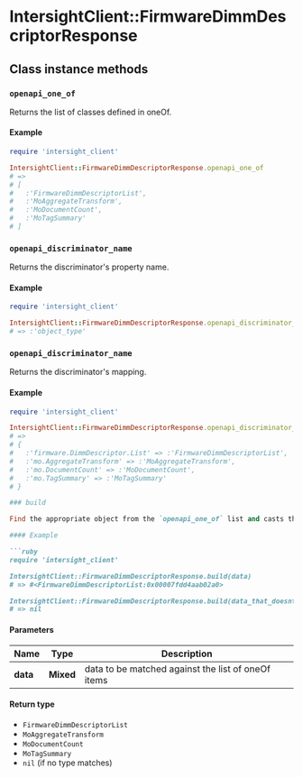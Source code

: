 # IntersightClient::FirmwareDimmDescriptorResponse

## Class instance methods

### `openapi_one_of`

Returns the list of classes defined in oneOf.

#### Example

```ruby
require 'intersight_client'

IntersightClient::FirmwareDimmDescriptorResponse.openapi_one_of
# =>
# [
#   :'FirmwareDimmDescriptorList',
#   :'MoAggregateTransform',
#   :'MoDocumentCount',
#   :'MoTagSummary'
# ]
```

### `openapi_discriminator_name`

Returns the discriminator's property name.

#### Example

```ruby
require 'intersight_client'

IntersightClient::FirmwareDimmDescriptorResponse.openapi_discriminator_name
# => :'object_type'
```

### `openapi_discriminator_name`

Returns the discriminator's mapping.

#### Example

```ruby
require 'intersight_client'

IntersightClient::FirmwareDimmDescriptorResponse.openapi_discriminator_mapping
# =>
# {
#   :'firmware.DimmDescriptor.List' => :'FirmwareDimmDescriptorList',
#   :'mo.AggregateTransform' => :'MoAggregateTransform',
#   :'mo.DocumentCount' => :'MoDocumentCount',
#   :'mo.TagSummary' => :'MoTagSummary'
# }

### build

Find the appropriate object from the `openapi_one_of` list and casts the data into it.

#### Example

```ruby
require 'intersight_client'

IntersightClient::FirmwareDimmDescriptorResponse.build(data)
# => #<FirmwareDimmDescriptorList:0x00007fdd4aab02a0>

IntersightClient::FirmwareDimmDescriptorResponse.build(data_that_doesnt_match)
# => nil
```

#### Parameters

| Name | Type | Description |
| ---- | ---- | ----------- |
| **data** | **Mixed** | data to be matched against the list of oneOf items |

#### Return type

- `FirmwareDimmDescriptorList`
- `MoAggregateTransform`
- `MoDocumentCount`
- `MoTagSummary`
- `nil` (if no type matches)

